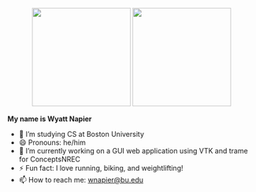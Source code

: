 <p align="center"> 
  <img src="https://github-readme-stats.vercel.app/api?username=wyattnapier&theme=tokyonight&show_icons=true&hide_border=true&count_private=true&include_all_commits=true&rank_icon=github" height="200" /> 
  <img src="https://github-readme-stats.vercel.app/api/top-langs/?username=wyattnapier&layout=compact&theme=tokyonight" height="200" />
</p>

**My name is Wyatt Napier**

- 🌱 I’m studying CS at Boston University
- 😄 Pronouns: he/him
- 🔭 I’m currently working on a GUI web application using VTK and trame for ConceptsNREC
- ⚡ Fun fact: I love running, biking, and weightlifting!
- 📫 How to reach me: wnapier@bu.edu

<!-- 
- 👯 I’m looking to collaborate on ...
- 🤔 I’m looking for help with ...
- 💬 Ask me about ...
-->
